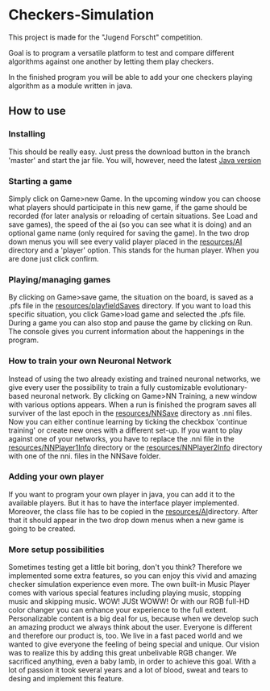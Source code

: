 # Checkers-Simulation

This project is made for the "Jugend Forscht" competition.

Goal is to program a versatile platform to test and compare different algorithms against one another by letting them play checkers.

In the finished program you will be able to add your one checkers playing algorithm as a module written in java.

## How to use
### Installing
This should be really easy. Just press the download button in the branch 'master' and start the jar file. You will, however, need the latest [Java version](https://www.java.com/de/)
### Starting a game
Simply click on Game>new Game. In the upcoming window you can choose what players should participate in this new game, if the game should be recorded (for later analysis or reloading of certain situations. See Load and save games), the speed of the ai  (so you can see what it is doing) and an optional game name (only required for saving the game). In the two drop down menus you will see every valid player placed in the [resources/AI](resources/AI) directory and a 'player' option. This stands for the human player. When you are done just click confirm.
### Playing/managing games
By clicking on  Game>save game, the situation on the board, is saved as a .pfs file in the [resources/playfieldSaves](resources/playfieldSaves) directory. If you want to load this specific situation, you click Game>load game and selected the .pfs file.
During a game you can also stop and pause the game by clicking on Run. The console gives you current information about the happenings in the program.
### How to train your own Neuronal Network
Instead of using the two already existing and trained neuronal networks, we give every user the possibility to train a fully customizable evolutionary-based neuronal network. By clicking on Game>NN Training, a new window with various options appears. When a run is finished the program saves all surviver of the last epoch in the [resources/NNSave](resource/NNSave) directory as .nni files. Now you can either continue learning by ticking the checkbox 'continue training' or create new ones with a different set-up.
If you want to play against one of your networks, you have to replace the .nni file in the [resources/NNPlayer1Info](resource/NNPlayer1Info) directory or the [resources/NNPlayer2Info](resource/NNPlayer2Info) directory with one of the nni. files in the NNSave folder.
### Adding your own player
If you want to program your own player in java, you can add it to the available players. But it has to have the interface player implemented. Moreover, the class file has to be copied in the [resources/AI](resources/AI)directory. After that it should appear in the two drop down menus when a new game is going to be created.
### More setup possibilities
Sometimes testing get a little bit boring, don't you think? Therefore we implemented some extra features, so you can enjoy this vivid and amazing checker simulation experience even more. 
The own built-in Music Player comes with various special features including playing music, stopping music and skipping music. WOW! JUSt WOWW!
Or with our RGB full-HD color changer you can enhance your experience to the full extent. 
Personalizable content is a big deal for us, because when we develop such an amazing product we always think about the user. Everyone is different and therefore our product is, too. We live in a fast paced world and we wanted to give everyone the feeling of being special and unique. Our vision was to realize this by adding this great unbelivable RGB changer. We sacrificed anything, even a baby lamb, in order to achieve this goal. With a lot of passion it took several years and a lot of blood, sweat and tears to desing and implement this feature.

